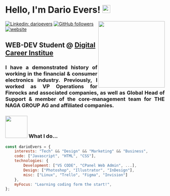 <h1>Hello, I'm Dario Evers! <img src="https://media.giphy.com/media/hvRJCLFzcasrR4ia7z/giphy.gif" width="25"></h1>
<img align='right' src="https://media.giphy.com/media/17b875GGvV9m9sLmNc/giphy.gif" width="210">

[![Linkedin: darioevers](https://img.shields.io/badge/-darioevers-blue?style=flat-square&logo=Linkedin&logoColor=white&link=https://www.linkedin.com/in/dario-n-evers/)](https://www.linkedin.com/in/dario-n-evers/)
[![GitHub followers](https://img.shields.io/github/followers/darioevers?style=social)](https://github.com/darioevers)
[![website](https://img.shields.io/badge/Website-46a2f1.svg?&style=flat-square&logo=Google-Chrome&logoColor=white&link=https://darioevers.com/)](https://darioevers.com/)

<h2> WEB-DEV Student @ <a href="https://digitalcareerinstitute.org/">Digital Career Institue</a></h2>

<div style="text-align: justify"> <h3> I have a demonstrated history of working in the financial & consumer electronics industry. Previously, I worked as VP Operations for Finrocks and associated companies, as well as Global Head of Support & member of the core-management team for THE NAGA GROUP AG and affiliated companies.</h3></div>

### <img src="https://media.giphy.com/media/lp6ZqyHa5z3v9FasLj/giphy.gif" width="70"> What I do...

```javascript
const darioEvers = {
    interests: "Tech" && "Design" && "Marketing" && "Business",
    code: ["Javascript", "HTML", "CSS"],
    technologies: {
        Development: ["VS CODE", "CPanel Web Admin", ...],
        Design: ["Photoshop", "Illustrator", "InDesign"],
        misc: ["Linux", "Trello", "Figma", "Invision"]
    },
    myFocus: "Learning coding form the start!",
};
```
